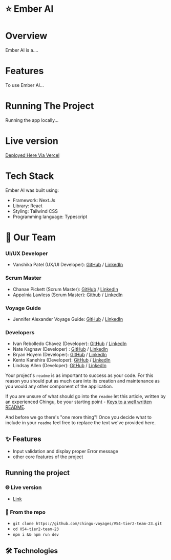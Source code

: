 # ⭐ Ember AI



# Overview

Ember AI is a....

# Features

To use Ember AI...

# Running The Project

Running the app locally...

# Live version

[Deployed Here Via Vercel](https://ember-ai.vercel.app/)

# Tech Stack

Ember AI was built using:

- Framework: Next.Js
- Library: React
- Styling: Tailwind CSS
- Programming language: Typescript

# 👥 Our Team

### UI/UX Developer

- Vanshika Patel (UX/UI Developer): [GitHub](https://github.com/vanshika-99) / [LinkedIn](https://linkedin.com/in/vanshikapatel)

### Scrum Master

- Chanae Pickett (Scrum Master): [GitHub](https://github.com/chanaelynease) / [LinkedIn](https://linkedin.com/in/chanaepickett)
- Appolnia Lawless (Scrum Master): [Github](https://github.com/applelaw20) / [LinkedIn](https://www.linkedin.com/in/appolnialawless/)

### Voyage Guide

- Jennifer Alexander Voyage Guide: [GitHub](https://github.com/jenny-alexander) / [LinkedIn](https://www.linkedin.com/in/jenny-alexander/)

### Developers

- Ivan Rebolledo Chavez (Developer): [GitHub](https://github.com/ivannissimrch) / [LinkedIn](https://www.linkedin.com/in/ivan-rebolledo-012b17244/)
- Nate Kagnaw (Developer) : [GitHub](https://github.com/natnaelsisay) / [LinkedIn](https://www.linkedin.com/in/natnael-kagnaw/)
- Bryan Hoyem (Developer): [GitHub](https://github.com/bhoyem) / [LinkedIn](https://www.linkedin.com/in/bhoyem/)
- Kento Kanehira (Developer): [GitHub](https://github.com/kento-ix) / [LinkedIn](https://www.linkedin.com/in/kento-kanehira-ixx/)
- Lindsay Allen (Developer): [GitHub](https://github.com/lkallen) / [LinkedIn](https://www.linkedin.com/in/lindsay-allen-54b46937/)



Your project's `readme` is as important to success as your code. For
this reason you should put as much care into its creation and maintenance
as you would any other component of the application.

If you are unsure of what should go into the `readme` let this article,
written by an experienced Chingu, be your starting point -
[Keys to a well written README](https://tinyurl.com/yk3wubft).

And before we go there's "one more thing"! Once you decide what to include
in your `readme` feel free to replace the text we've provided here.

## ✨ Features

- Input validation and display proper Error message
- other core features of the project

## Running the project

### 🌐 Live version

- [Link](https://ember-ai.vercel.app/)

### 📂 From the repo

- `git clone https://github.com/chingu-voyages/V54-tier2-team-23.git`
- `cd V54-tier2-team-23`
- `npm i && npm run dev`

## 🛠️ Technologies



